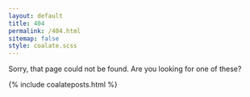```yaml
---
layout: default
title: 404
permalink: /404.html
sitemap: false
style: coalate.scss
---
```

Sorry, that page could not be found. Are you looking for one of these?

{% include coalateposts.html %}
